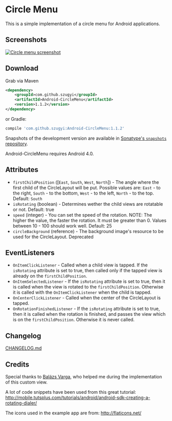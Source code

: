 Circle Menu
==========
This is a simple implementation of a circle menu for Android applications.

Screenshots
-----------
[![Circle menu screenshot](https://github.com/szugyi/CircleMenu/raw/master/screenshots/shot1.png)](#Screenshot)

Download
-----------
Grab via Maven
```xml
<dependency>
    <groupId>com.github.szugyi</groupId>
    <artifactId>Android-CircleMenu</artifactId>
    <version>1.1.2</version>
</dependency>
```
or Gradle:
```groovy
compile 'com.github.szugyi:Android-CircleMenu:1.1.2'
```

Snapshots of the development version are available in [Sonatype's `snapshots` repository](https://oss.sonatype.org/content/repositories/snapshots/).

Android-CircleMenu requires Android 4.0.

Attributes
-----------
* `firstChildPosition` ([`East`, `South`, `West`, `North`]) - The angle where the first child of the CircleLayout will be put. Possible values are: `East` - to the right, `South` - to the bottom, `West` - to the left, `North` - to the top. Default: `South`
* `isRotating` (boolean) - Determines wether the child views are rotatable or not. Default: true
* `speed` (integer) - You can set the speed of the rotation. NOTE: The higher the value, the faster the rotation. It must be greater than 0. Values between 10 - 100 should work well. Default: 25
* `circleBackground` (reference) - The background image's resource to be used for the CircleLayout. Deprecated

EventListeners
--------------
* `OnItemClickListener` - Called when a child view is tapped. If the `isRotating` attribute is set to true, then called only if the tapped view is already on the `firstChildPosition`.
* `OnItemSelectedListener` - If the `isRotating` attribute is set to true, then it is called when the view is rotated to the `firstChildPosition`. Otherwise it is called with the `OnItemClickListener` when the child is tapped.
* `OnCenterClickListener` - Called when the center of the CircleLayout is tapped.
* `OnRotationFinishedListener` -  If the `isRotating` attribute is set to true, then it is called when the rotation is finished, and passes the view which is on the `firstChildPosition`. Otherwise it is never called.

Changelog
---------
[CHANGELOG.md](./CHANGELOG.md)

Credits
-------
Special thanks to [Balázs Varga](https://github.com/warnyul), who helped me during the implementation of this custom view.

A lot of code snippets have been used from this great tutorial:
http://mobile.tutsplus.com/tutorials/android/android-sdk-creating-a-rotating-dialer/

The icons used in the example app are from:
http://flaticons.net/
